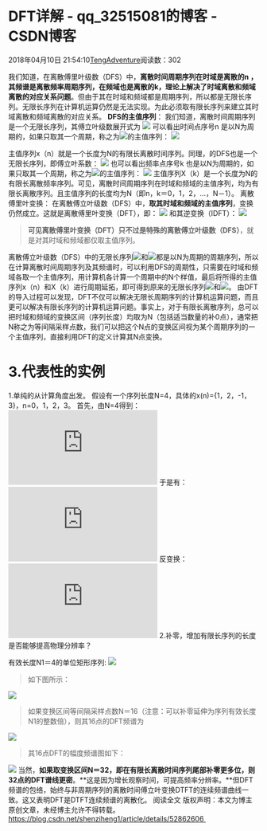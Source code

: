 # DFT详解 - qq_32515081的博客 - CSDN博客
2018年04月10日 21:54:10[TengAdventure](https://me.csdn.net/qq_32515081)阅读数：302

> 
> 
我们知道，在离散傅里叶级数（DFS）中，**离散时间周期序列在时域是离散的n  ，其频谱是离散频率周期序列，在频域也是离散的k，理论上解决了时域离散和频域离散的对应关系问题**。但由于其在时域和频域都是周期序列，所以都是无限长序列。无限长序列在计算机运算仍然是无法实现。为此必须取有限长序列来建立其时域离散和频域离散的对应关系。
**DFS的主值序列**：
我们知道，离散时间周期序列是一个无限长序列，其傅立叶级数展开式为
![](https://img-blog.csdn.net/20161028133222110)
可以看出时间点序号n 是以N为周期的，如果只取其一个周期，称之为![](https://img-blog.csdn.net/20161028133226008)的主值序列：
![](https://img-blog.csdn.net/20161028133232071)
> 
主值序列x（n）就是一个长度为N的有限长离散时间序列。同理，的DFS也是一个无限长序列，即傅立叶系数：
![](https://img-blog.csdn.net/20161028133240930)
也可以看出频率点序号k 也是以N为周期的，如果只取其一个周期，称之为![](https://img-blog.csdn.net/20161028133252571)的主值序列：
![](https://img-blog.csdn.net/20161028133245392)
主值序列X（k）是一个长度为N的有限长离散频率序列。可见，离散时间周期序列在时域和频域的主值序列，均为有限长离散序列。且主值序列的长度均为N（即n，k＝0，1，2，…，N－1）。
离散傅里叶变换：
在离散傅立叶级数（DFS）中，**取其时域和频域的主值序列**，变换仍然成立。这就是离散傅里叶变换（DFT），即：
![](https://img-blog.csdn.net/20161028133451364)
和其逆变换（IDFT）：
![](https://img-blog.csdn.net/20161028133457322)
> 
> **可见离散傅里叶变换（DFT）只不过是特殊的离散傅立叶级数（DFS）**，就是对其时域和频域都仅取主值序列。
> 
离散傅立叶级数（DFS）中的无限长序列![](https://img-blog.csdn.net/20161028133501333)和![](https://img-blog.csdn.net/20161028133505337)都是以N为周期的周期序列，所以在计算离散时间周期序列及其频谱时，可以利用DFS的周期性，只需要在时域和频域各取一个主值序列，用计算机各计算一个周期中的N个样值，最后将所得的主值序列x（n）和X（k）进行周期延拓，即可得到原来的无限长序列![](https://img-blog.csdn.net/20161028133501333)和![](https://img-blog.csdn.net/20161028133505337)。
由DFT的导入过程可以发现，DFT不仅可以解决无限长周期序列的计算机运算问题，而且更可以解决有限长序列的计算机运算问题。事实上，对于有限长离散序列，总可以把时域和频域的变换区间（序列长度）均取为N（包括适当数量的补0点），通常把N称之为等间隔采样点数，我们可以把这个N点的变换区间视为某个周期序列的一个主值序列，直接利用DFT的定义计算其N点变换。
# 3.代表性的实例
> 
1.单纯的从计算角度出发。
假设有一个序列长度N=4，具体的x(n)={1，2，-1，3}，n=0，1，2，3。
首先，由N=4得到：
![](http://latex.codecogs.com/gif.latex?W%3De%5E%7B-j%5Cfrac%7B2%5Cpi%7D%7B4%7D%7D%3Dcos%28%5Cfrac%7B%5Cpi%7D%7B2%7D%29-j*sin%28%5Cfrac%7B%5Cpi%7D%7B2%7D%29%3D-j)
于是有：
![](http://latex.codecogs.com/gif.latex?%5Cbegin%7Baligned%7D%20%5Cbegin%7Bbmatrix%7D%20X%280%29%5C%5C%20X%281%29%20%5C%5C%20X%282%29%20%5C%5C%20X%283%29%20%5Cend%7Bbmatrix%7D%20%26%20%3D%5Cbegin%7Bbmatrix%7D%20W%5E0%20%26W%5E0%20%26W%5E0%20%26W%5E0%20%5C%5C%20W%5E0%20%26W%5E1%20%26W%5E2%20%26W%5E3%20%5C%5C%20W%5E0%20%26%20W%5E2%20%26W%5E4%20%26W%5E6%20%5C%5C%20W%5E0%20%26W%5E3%20%26W%5E6%20%26W%5E9%20%5Cend%7Bbmatrix%7D%5Cbegin%7Bbmatrix%7D%20x%280%29%5C%5Cx%281%29%20%5C%5C%20x%282%29%20%5C%5C%20x%283%29%20%5Cend%7Bbmatrix%7D%20%5C%5C%20%26%20%3D%5Cbegin%7Bbmatrix%7D%201%20%261%20%261%20%261%20%5C%5C%201%20%26-j%20%26-1%20%26j%20%5C%5C%201%20%26-1%20%261%20%26-1%20%5C%5C%201%20%26j%20%26-1%20%26-j%20%5Cend%7Bbmatrix%7D%5Cbegin%7Bbmatrix%7D%201%5C%5C%202%5C%5C%20-1%5C%5C%203%20%5Cend%7Bbmatrix%7D%3D%5Cbegin%7Bbmatrix%7D%205%5C%5C%202&plus;j%5C%5C%20-5%5C%5C%202-j%20%5Cend%7Bbmatrix%7D%20%5Cend%7Baligned%7D)
反变换：
![](http://latex.codecogs.com/gif.latex?%5Cbegin%7Baligned%7D%20x%28n%29%26%3D%5Cfrac%7B1%7D%7B4%7D%5Cbegin%7Bbmatrix%7D%20W%5E0%20%26W%5E0%20%26W%5E0%20%26W%5E0%20%5C%5C%20W%5E0%20%26W%5E%7B-1%7D%20%26W%5E%7B-2%7D%20%26W%5E%7B-3%7D%20%5C%5C%20W%5E0%20%26W%5E%7B-2%7D%20%26W%5E%7B-4%7D%20%26W%5E%7B-6%7D%20%5C%5C%20W%5E0%20%26W%5E%7B-3%7D%20%26W%5E%7B-6%7D%20%26W%5E%7B-9%7D%20%5Cend%7Bbmatrix%7D%5Cbegin%7Bbmatrix%7D%205%5C%5C%202&plus;j%5C%5C%20-5%5C%5C%202-j%20%5Cend%7Bbmatrix%7D%5C%5C%20%26%3D%5Cfrac%7B1%7D%7B4%7D%5Cbegin%7Bbmatrix%7D%201%20%261%20%261%20%261%20%5C%5C%201%20%26j%20%26-1%20%26-j%20%5C%5C%201%20%26-1%20%261%20%26-1%20%5C%5C%201%20%261%20%26-j%20%26j%20%5Cend%7Bbmatrix%7D%20%5Cbegin%7Bbmatrix%7D%205%5C%5C%202&plus;j%5C%5C%20-5%5C%5C%202-j%20%5Cend%7Bbmatrix%7D%3D%5Cbegin%7Bbmatrix%7D%201%5C%5C%202%5C%5C%20-1%5C%5C%203%20%5Cend%7Bbmatrix%7D%20%5Cend%7Baligned%7D)
2.补零，增加有限长序列的长度是否能够提高物理分辨率？
> 
有效长度N1＝4的单位矩形序列:
![](https://img-blog.csdn.net/20161028134127293)
> 如下图所示：
> 
![](https://img-blog.csdn.net/20161028134132498)
> 如果变换区间等间隔采样点数N＝16（注意：可以补零延伸为序列有效长度N1的整数倍），则其16点的DFT频谱为
> 
![](https://img-blog.csdn.net/20161028134136262)
> 其16点DFT的幅度频谱图如下：
> 
![](https://img-blog.csdn.net/20161028134140451)
当然，**如果取变换区间N＝32，即在有限长离散时间序列尾部补零更多位，则32点的DFT谱线更密**。**这是因为增长观察时间，可提高频率分辨率。**但DFT频谱的包络，始终与非周期序列的离散时间傅立叶变换DTFT的连续频谱曲线一致。这又表明DFT是DTFT连续频谱的离散化。
阅读全文
                             版权声明：本文为博主原创文章，未经博主允许不得转载。            https://blog.csdn.net/shenziheng1/article/details/52862606 

